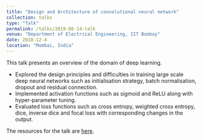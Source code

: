```yaml
---
title: "Design and Architecture of convolutional neural network"
collection: talks
type: "Talk"
permalink: /talks/2019-08-14-talk
venue: "Department of Electrical Engineering, IIT Bombay"
date: 2018-12-4
location: "Mumbai, India"
---
```

This talk presents an overview of the domain of deep learning. 
* Explored the design principles and difficulties in training large scale deep neural networks such as initialisation
strategy, batch normalisation, dropout and residual connection.
* Implemented activation functions such as sigmoid and ReLU along with hyper-parameter tuning.
* Evaluated loss functions such as cross entropy, weighted cross entropy, dice, inverse dice and focal loss with
corresponding changes in the output.

The resources for the talk are [here](/images/M.Tech_seminar.pdf "Presentation PDF").
